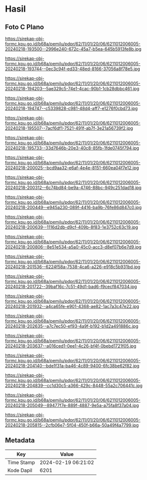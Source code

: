 # Hasil

## Foto C Plano

https://sirekap-obj-formc.kpu.go.id/b68a/pemilu/pdpr/62/11/01/20/06/6211012006005-20240218-193500--2996e240-672c-45a7-b5ea-645b5913fe8b.jpg

https://sirekap-obj-formc.kpu.go.id/b68a/pemilu/pdpr/62/11/01/20/06/6211012006005-20240218-193744--0ec3c94f-ed33-48ed-8166-37056a8f78e5.jpg

https://sirekap-obj-formc.kpu.go.id/b68a/pemilu/pdpr/62/11/01/20/06/6211012006005-20240218-194203--5ae329c5-74e1-4cac-90b1-1cb28dbbc461.jpg

https://sirekap-obj-formc.kpu.go.id/b68a/pemilu/pdpr/62/11/01/20/06/6211012006005-20240218-194747--c5339828-c981-48d4-aff7-e1276f0cbd73.jpg

https://sirekap-obj-formc.kpu.go.id/b68a/pemilu/pdpr/62/11/01/20/06/6211012006005-20240218-195507--7acf6df1-7521-491f-ab7f-3e21a56739f2.jpg

https://sirekap-obj-formc.kpu.go.id/b68a/pemilu/pdpr/62/11/01/20/06/6211012006005-20240218-195733--33d7646b-20e3-40c8-85fb-1fde0745f794.jpg

https://sirekap-obj-formc.kpu.go.id/b68a/pemilu/pdpr/62/11/01/20/06/6211012006005-20240218-200025--bcd9aa32-e6af-4e4e-8151-660ea04f7e12.jpg

https://sirekap-obj-formc.kpu.go.id/b68a/pemilu/pdpr/62/11/01/20/06/6211012006005-20240218-200312--6c74bd84-be9a-4746-88bc-949c251dad18.jpg

https://sirekap-obj-formc.kpu.go.id/b68a/pemilu/pdpr/62/11/01/20/06/6211012006005-20240218-200449--e945a230-089f-4416-ba9b-76fe86d847c0.jpg

https://sirekap-obj-formc.kpu.go.id/b68a/pemilu/pdpr/62/11/01/20/06/6211012006005-20240218-200639--1116d2db-d9cf-409b-8f83-1e3752c63c19.jpg

https://sirekap-obj-formc.kpu.go.id/b68a/pemilu/pdpr/62/11/01/20/06/6211012006005-20240218-200806--8e51e534-a5a0-45c0-acc3-d8ef07b6e7d9.jpg

https://sirekap-obj-formc.kpu.go.id/b68a/pemilu/pdpr/62/11/01/20/06/6211012006005-20240218-201536--6224f58a-7538-4ca6-a226-e918c5b931bd.jpg

https://sirekap-obj-formc.kpu.go.id/b68a/pemilu/pdpr/62/11/01/20/06/6211012006005-20240218-201722--39baf16c-7c51-49d1-bad6-f9cecf847034.jpg

https://sirekap-obj-formc.kpu.go.id/b68a/pemilu/pdpr/62/11/01/20/06/6211012006005-20240218-201932--a4ca65fe-e901-4368-ae82-1ac7a3c47e22.jpg

https://sirekap-obj-formc.kpu.go.id/b68a/pemilu/pdpr/62/11/01/20/06/6211012006005-20240218-202635--a7c7ec50-ef93-4a9f-b192-b1d2a491886c.jpg

https://sirekap-obj-formc.kpu.go.id/b68a/pemilu/pdpr/62/11/01/20/06/6211012006005-20240218-203637--a016ced1-0ee1-4c26-bf4f-0bebd1721f05.jpg

https://sirekap-obj-formc.kpu.go.id/b68a/pemilu/pdpr/62/11/01/20/06/6211012006005-20240218-204140--bde1f31a-ba46-4c89-9400-6fc38be62f82.jpg

https://sirekap-obj-formc.kpu.go.id/b68a/pemilu/pdpr/62/11/01/20/06/6211012006005-20240218-204839--cc1d30c5-a366-429c-8448-55a2c706441c.jpg

https://sirekap-obj-formc.kpu.go.id/b68a/pemilu/pdpr/62/11/01/20/06/6211012006005-20240218-205049--89477f7e-889f-4887-9e5a-a75fa8f37a04.jpg

https://sirekap-obj-formc.kpu.go.id/b68a/pemilu/pdpr/62/11/01/20/06/6211012006005-20240218-205815--2cfb06e7-5f04-450f-b66a-50a49f4a7799.jpg


## Metadata

| Key        | Value               |
| ---------- | ------------------- |
| Time Stamp | 2024-02-19 06:21:02 |
| Kode Dapil | 6201                |



